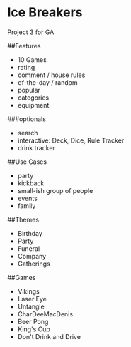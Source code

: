 # Ice Breakers
Project 3 for GA


##Features

- 10 Games 
- rating 
- comment / house rules
- of-the-day / random
- popular
- categories
- equipment

###optionals
- search
- interactive: Deck, Dice, Rule Tracker
- drink tracker

##Use Cases
- party
- kickback
- small-ish group of people
- events
- family

##Themes
- Birthday
- Party
- Funeral
- Company
- Gatherings

##Games
- Vikings
- Laser Eye
- Untangle
- CharDeeMacDenis
- Beer Pong
- King's Cup
- Don't Drink and Drive